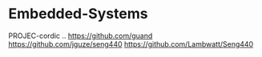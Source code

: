 # Embedded-Systems
PROJEC-cordic
..
https://github.com/guand
https://github.com/jguze/seng440
https://github.com/Lambwatt/Seng440
